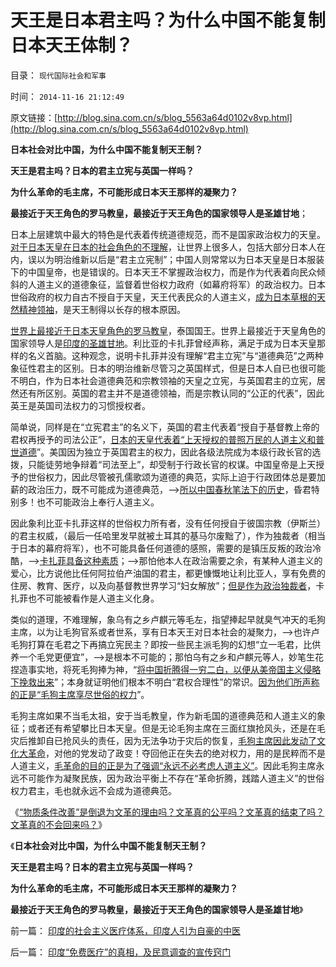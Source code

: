 # 天王是日本君主吗？为什么中国不能复制日本天王体制？

目录： `现代国际社会和军事` 

时间： `2014-11-16 21:12:49` 

原文链接：[http://blog.sina.com.cn/s/blog_5563a64d0102v8vp.html](http://blog.sina.com.cn/s/blog_5563a64d0102v8vp.html)

**日本社会对比中国，为什么中国不能复制天王制？**

**天王是君主吗？日本的君主立宪与英国一样吗？**

**为什么革命的毛主席，不可能形成日本天王那样的凝聚力？**

**最接近于天王角色的罗马教皇，最接近于天王角色的国家领导人是圣雄甘地**；

日本上层建筑中最大的特色是代表着传统道德规范，而不是国家政治权力的天皇。[对于日本天皇在日本的社会角色的不理解](../../../2014/8/26/日本特殊的传统文化塑造的日本模式.md)，让世界上很多人，包括大部分日本人在内，误以为明治维新以后是“君主立宪制”；中国人则常常以为日本天皇是日本服装下的中国皇帝，也是错误的。日本天王不掌握政治权力，而是作为代表着向民众倾斜的人道主义的道德象征，监督着世俗权力政府（如幕府将军）的政治权力。日本世俗政府的权力自古不授自于天皇，天王代表民众的人道主义，[成为日本草根的天然精神领袖](../../../2014/3/31/真实的日本是天皇领导的黑社会.md)，是天王制得以长存的根本原因。

[世界上最接近于日本天皇角色的罗马教皇](../../../2012/10/1/基督教和马克思主义和“资产阶级造的谣”.md)，泰国国王。世界上最接近于天皇角色的国家领导人是[印度的圣雄甘地](../../../2009/10/24/暴力的社会价值和非暴力的不合作，及圣雄甘地.md)。利比亚的卡扎菲曾经声称，满足于成为日本天皇那样的名义首脑。这种观念，说明卡扎菲并没有理解“君主立宪”与“道德典范”之两种象征性君主的区别。日本的明治维新尽管习之英国样式，但是日本人自已也很可能不明白，作为日本社会道德典范和宗教领袖的天皇之立宪，与英国君主的立宪，居然还有所区别。英国的君主并不是道德领袖，而是宗教认同的“公正的代表”，因此英王是英国司法权力的习惯授权者。

简单说，同样是在“立宪君主”的名义下，英国的君主代表着“授自于基督教上帝的君权再授予的司法公正”，[日本的天皇代表着“上天授权的普照万民的人道主义和普世道德](../../../2014/9/21/为什么日本改革开放，难逃法西斯主义的命运.md)”。美国因为独立于英国君主的权力，因此各级法院成为本级行政长官的选拨，只能徒劳地争辩着“司法至上”，却受制于行政长官的权谋。中国皇帝是上天授予的世俗权力，因此尽管被孔儒歌颂为道德的典范，实际上迫于行政团体总是要加薪的政治压力，既不可能成为道德典范，——>[所以中国春秋笔法下的历史](../../../2008/10/25/历史，你的名字叫故事.md)，昏君特别多！也不可能政治上奉行人道主义。

因此象利比亚卡扎菲这样的世俗权力所有者，没有任何授自于彼国宗教（伊斯兰）的君主权威，（最后一任哈里发早就被土耳其的基马尔废黜了），作为独裁者（相当于日本的幕府将军），也不可能具备任何道德的感照，需要的是镇压反叛的政治冷酷，——>[卡扎菲具备这种素质](../../../2011/4/22/对卡扎菲的新鲜指控几无成立.md)；——>那怕他本人在政治需要之余，有某种人道主义的爱心，比方说他比任何阿拉伯产油国的君主，都更慷慨地让利比亚人，享有免费的住房、教育、医疗，以及向基督教世界学习“妇女解放”；[但是作为政治独裁者](http://darthvad.blog.163.com/blog/static/533994702011101112845849/)，卡扎菲也不可能被看作是人道主义化身。

类似的道理，不难理解，象乌有之乡卢麒元等毛左，指望捧起早就臭气冲天的毛狗主席，以为让毛狗官系或者世系，享有日本天王对日本社会的凝聚力，——>也许卢毛狗打算在毛君之下再搞立宪民主？即按一些民主派毛狗的幻想“立一毛君，比供养一个毛党更便宜”，——>是根本不可能的；那怕乌有之乡和卢麒元等人，妙笔生花捏造事实地，将死毛狗捧为神，“[将中国折腾得一穷二白，以便从美帝国主义侵略下挽救出来](../../../2014/10/20/清末民初，根本无所谓“危难”.md)”；本身就证明他们根本不明白“君权合理性”的常识。[因为他们所声称的正是“毛狗主席享尽世俗的权力](../../../2013/12/5/世俗权力不可能具备，教会至上式‘信仰的公信力’.md)”。

毛狗主席如果不当毛太祖，安于当毛教皇，作为新毛国的道德典范和人道主义的象征；或者还有希望攀比日本天皇。但是无论毛狗主席在三面红旗抢风头，还是在毛灾后推卸自已抢风头的责任，因为无法争功于灾后的恢复，[毛狗主席因此发动了文化大革命](../../../2009/7/3/看看毛主席是怎样发动文革反腐的.md)，对他的党发动了政变！夺回他正在失去的绝对权力，用的是民粹而不是人道主义，[毛革命的目的正是为了强调“永远不必考虑人道主义”](../../../2014/2/26/邪教指抛弃了人道主义的公有制信仰，“邪教＝公有制－人道主义”.md)。因此毛狗主席永远不可能作为凝聚民族，因为政治平衡上不存在“革命折腾，践踏人道主义”的世俗权力君主，毛也就永远不会成为道德典范。

《[“物质条件改善”是倒退为文革的理由吗？文革真的公平吗？文革真的结束了吗？文革真的不会回来吗？](../../../2014/11/14/从免费医疗到强制加薪，道德声讨科学的愚暴民粹！.md)》

《**日本社会对比中国，为什么中国不能复制天王制？**

**天王是君主吗？日本的君主立宪与英国一样吗？**

**为什么革命的毛主席，不可能形成日本天王那样的凝聚力？**

**最接近于天王角色的罗马教皇，最接近于天王角色的国家领导人是圣雄甘地**》

前一篇： [印度的社会主义医疗体系，印度人引为自豪的中医](../../../2014/11/17/印度的社会主义医疗体系，印度人引为自豪的中医.md)

后一篇： [印度“免费医疗”的真相，及民意调查的宣传窍门](../../../2014/11/16/印度“免费医疗”的真相，及民意调查的宣传窍门.md)

